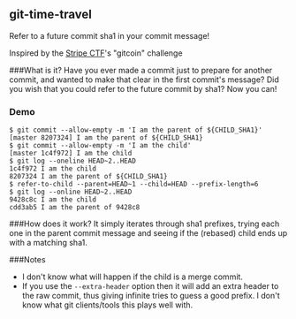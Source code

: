 git-time-travel
-------
Refer to a future commit sha1 in your commit message!

Inspired by the [Stripe CTF](https://stripe.com/blog/ctf3-launch)'s "gitcoin" challenge

###What is it?
Have you ever made a commit just to prepare for another commit, and wanted to make that clear in the first commit's message? Did you wish that you could refer to the future commit by sha1? Now you can!

### Demo
```
$ git commit --allow-empty -m 'I am the parent of ${CHILD_SHA1}'
[master 8207324] I am the parent of ${CHILD_SHA1}
$ git commit --allow-empty -m 'I am the child'
[master 1c4f972] I am the child
$ git log --oneline HEAD~2..HEAD
1c4f972 I am the child
8207324 I am the parent of ${CHILD_SHA1}
$ refer-to-child --parent=HEAD~1 --child=HEAD --prefix-length=6
$ git log --online HEAD~2..HEAD
9428c8c I am the child
cdd3ab5 I am the parent of 9428c8
```

###How does it work?
It simply iterates through sha1 prefixes, trying each one in the parent commit message and seeing if the (rebased) child ends up with a matching sha1.


###Notes
* I don't know what will happen if the child is a merge commit.
* If you use the `--extra-header` option then it will add an extra header to the raw commit, thus giving infinite tries to guess a good prefix. I don't know what git clients/tools this plays well with.
